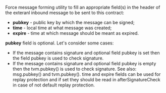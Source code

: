 Force message forming utility to fill an appropriate field(s) in the header of the exteranl inbound message to be sent to this contract:

* **pubkey** - public key by which the message can be signed;
* **time** - local time at what message was created;
* **expire** - time at which message should be meant as expired.

**pubkey** field is optional. Let's consider some cases:

* If the message contains signature and optional field pubkey is set then the field pubkey is used to check signature.
* If the message contains signature and optional field pubkey is empty then the tvm.pubkey() is used to check signature. See also: msg.pubkey() and tvm.pubkey(). time and expire fields can be used for replay protection and if set they should be read in afterSignatureCheck in case of not default replay protection. 